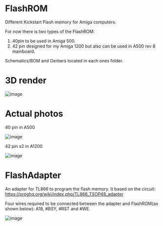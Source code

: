 # FlashROM
Different Kickstart Flash memory for Amiga computers.

For now there is two types of the FlashROM: 
1. 40pin to be used in Amiga 500.
2. 42 pin designed for my Amiga 1200 but also can be used in A500 rev 8 mainboard.

Schematics/BOM and Gerbers located in each ones folder.

# 3D render

![image](https://user-images.githubusercontent.com/81614352/164697567-8bb8a18c-abe1-49d6-b01f-3e5f90ce9067.png)

# Actual photos

40 pin in A500

![image](https://user-images.githubusercontent.com/81614352/164701710-d0ddf5fc-10ba-4de5-815e-14ce9a62f760.png)

42 pin x2 in A1200

![image](https://user-images.githubusercontent.com/81614352/164702038-e1004d7c-96cb-4587-a1e6-9f371c470d13.png)


# FlashAdapter
An adapter for TL866 to program the flash memory. It based on the circuit:
https://proghq.org/wiki/index.php/TL866_TSOP48_adapter

Four wires required to be connected between the adapter and FlashROM(as shown below):
A18, #BSY, #RST and #WE.

![image](https://user-images.githubusercontent.com/81614352/170577765-ba97ef12-a939-4824-9e7f-c49a6ee713c4.png)
